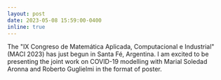 ```yaml
---
layout: post
date: 2023-05-08 15:59:00-0400
inline: true
---
```


The "IX Congreso de Matemática Aplicada, Computacional e Industrial" (MACI 2023) has just begun in Santa Fé, Argentina. 
I am excited to be presenting the joint work on COVID-19 modelling with Marial Soledad Aronna and Roberto Guglielmi in the format of poster.

